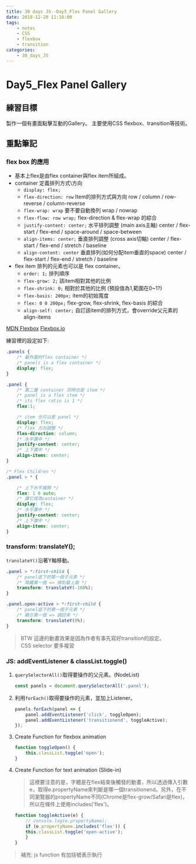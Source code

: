 ```yaml
---
title: 30 days JS--Day5_Flex Panel Gallery
date: 2018-12-20 11:16:00
tags:
    - notes
    - CSS
    - flexbox
    - transition
categories:
    - 30_days_JS
---
```

# Day5_Flex Panel Gallery

## 練習目標

製作一個有畫面點擊互動的Gallery。
主要使用CSS flexbox、transition等技術。

## 重點筆記

### flex box 的應用

- 基本上flex是由flex container與flex item所組成。
- container 定義排列方式\方向
    - ``display: flex;``
    - ``flex-direction: row`` Item的排列方式與方向
        row / column / row-reverse / column-reverse
    - ``flex-wrap: wrap`` 要不要自動換列
        wrap / nowrap
    - ``flex-flow: row wrap;`` flex-direction & flex-wrap 的綜合
    - ``justify-content: center;`` 水平排列調整 (main axis主軸)
        center / flex-start / flex-end / space-around / space-between
    - ``align-items: center;`` 垂直排列調整 (cross axis切軸)
        center / flex-start / flex-end / stretch / baseline
    - ``align-content: center`` 垂直排列(如何分配item垂直的space)
        center / flex-start / flex-end / stretch / baseline
- flex item 排列的元素也可以是 flex container。
    - ``order: 1;`` 排列順序
    - ``flex-grow: 2;`` 該item相對其他的比例
    - ``flex-shrink: 0;`` 相對於其他的比例 (預設值為1,範圍在0~1?)
    - ``flex-basis: 200px;`` item的初始寬度
    - ``flex: 0 0 200px;`` flex-grow, flex-shrink, flex-basis 的綜合
    - ``align-self: center;`` 自訂該item的排列方式，會override父元素的align-items

[MDN Flexbox](https://developer.mozilla.org/zh-TW/docs/Web/CSS/CSS_Flexible_Box_Layout/Using_CSS_flexible_boxes)
[Flexbox.io](https://flexbox.io/)

練習裡的設定如下:

```css
.panels {
    /* 最外圍的flex container */
    /* panels is a flex container */
    display: flex;
}

.panel {
    /* 第二層 container 同時也是 item */
    /* panel is a flex item */
    /* its flex ratio is 1 */
    flex:1;

    /* item 也可以是 panel */
    display: flex;
    /* flex 方向調整 */
    flex-direction: column;
    /* 水平置中 */
    justify-content: center;
    /* 上下置中 */
    align-items: center;
}

/* Flex Children */
.panel > * {

    /* 上下水平展開 */
    flex: 1 0 auto;
    /* 讓它成為container */
    display: flex;
    /* 水平置中 */
    justify-content: center;
    /* 上下置中 */
    align-items: center;
}
```

### transform: translateY();

``translateY()``沿著Y軸移動。

```css
.panel > *:first-child {
    /* panel底下的第一個子元素 */
    /* 隱藏第一個 => 擠到最上面 */
    transform: translateY(-100%);
}

.panel.open-active > *:first-child {
    /* panel底下的第一個子元素 */
    /* 顯示第一個 => 調回來 */
    transform: translateY(0%);
}
```

> BTW 這邊的動畫效果是因為作者有事先寫好transition的設定。  
> CSS selector 要多複習

### JS: addEventListener & classList.toggle()

1. ``querySelectorAll()``取得要操作的父元素。(NodeList)
    ```javascript
    const panels = document.querySelectorAll('.panel');
    ```
2. 利用``forEach()``取得要操作的元素，並加上Listener。
    ```javascript
    panels.forEach(panel => {
        panel.addEventListener('click', toggleOpen);
        panel.addEventListener('transitionend', toggleActive);
    });
    ```
3. Create Function for flexbox animation
    ```javascript
    function toggleOpen() {
        this.classList.toggle('open');
    }
    ```
4. Create Function for text animation (Slide-in)
    > 這裡要注意的是，字體是在flex結束後觸發的動畫，所以透過傳入引數e，取得e.propertyName來判斷是哪一個transitionend。另外，在不同瀏覽器的propertyName不同(Chrome是flex-grow/Safari是flex)，所以在條件上使用includes('flex')。
    ```javascript
    function toggleActive(e) {
        // console.log(e.propertyName);
        if (e.propertyName.includes('flex')) {
        this.classList.toggle('open-active');
        }
    }
    ```

> 補充: js function 有加括號表示執行